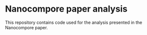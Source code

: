# Nanocompore paper analysis

This repository contains code used for the analysis presented in the Nanocompore paper.
